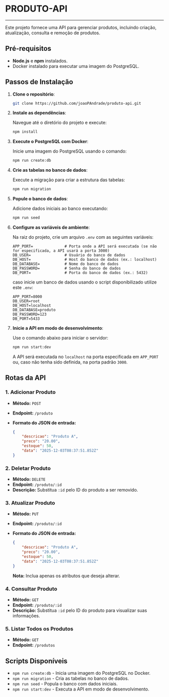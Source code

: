 # PRODUTO-API
---
Este projeto fornece uma API para gerenciar produtos, incluindo criação, atualização, consulta e remoção de produtos.

## Pré-requisitos

- **Node.js** e **npm** instalados.
- Docker instalado para executar uma imagem do PostgreSQL.

## Passos de Instalação

1. **Clone o repositório**:

   ```bash
   git clone https://github.com/joaoPAndrade/produto-api.git
   ```

2. **Instale as dependências**:

   Navegue até o diretório do projeto e execute:
   
   ```bash
   npm install
   ```

3. **Execute o PostgreSQL com Docker**:

   Inicie uma imagem do PostgreSQL usando o comando:

   ```bash
   npm run create:db
   ```

4. **Crie as tabelas no banco de dados**:

   Execute a migração para criar a estrutura das tabelas:

   ```bash
   npm run migration
   ```

5. **Popule o banco de dados**:

   Adicione dados iniciais ao banco executando:

   ```bash
   npm run seed
   ```

6. **Configure as variáveis de ambiente**:

   Na raiz do projeto, crie um arquivo `.env` com as seguintes variáveis:

   ```env
   APP_PORT=              # Porta onde a API será executada (se não for especificada, a API usará a porta 3000)
   DB_USER=               # Usuário do banco de dados
   DB_HOST=               # Host do banco de dados (ex.: localhost)
   DB_DATABASE=           # Nome do banco de dados
   DB_PASSWORD=           # Senha do banco de dados
   DB_PORT=               # Porta do banco de dados (ex.: 5432)
   ```
   caso inicie um banco de dados usando o script disponibilizado utilize este `.env`:
   ```env
   APP_PORT=8000
   DB_USER=root
   DB_HOST=localhost
   DB_DATABASE=produto
   DB_PASSWORD=123
   DB_PORT=5433
   ```

7. **Inicie a API em modo de desenvolvimento**:

   Use o comando abaixo para iniciar o servidor:

   ```bash
   npm run start:dev
   ```

   A API será executada no `localhost` na porta especificada em `APP_PORT` ou, caso não tenha sido definida, na porta padrão `3000`.

## Rotas da API

### 1. Adicionar Produto

- **Método:** `POST`
- **Endpoint:** `/produto`
- **Formato do JSON de entrada:**

   ```json
   {
       "descricao": "Produto A",
       "preco": "20.00",
       "estoque": 50,
       "data": "2025-12-03T08:37:51.852Z"
   }
   ```

### 2. Deletar Produto

- **Método:** `DELETE`
- **Endpoint:** `/produto/:id`
- **Descrição:** Substitua `:id` pelo ID do produto a ser removido.

### 3. Atualizar Produto

- **Método:** `PUT`
- **Endpoint:** `/produto/:id`
- **Formato do JSON de entrada:**

   ```json
   {
       "descricao": "Produto A",
       "preco": "20.00",
       "estoque": 50,
       "data": "2025-12-03T08:37:51.852Z"
   }
   ```
   **Nota:** Inclua apenas os atributos que deseja alterar.

### 4. Consultar Produto

- **Método:** `GET`
- **Endpoint:** `/produto/:id`
- **Descrição:** Substitua `:id` pelo ID do produto para visualizar suas informações.

### 5. Listar Todos os Produtos

- **Método:** `GET`
- **Endpoint:** `/produtos`

## Scripts Disponíveis

- `npm run create:db` - Inicia uma imagem do PostgreSQL no Docker.
- `npm run migration` - Cria as tabelas no banco de dados.
- `npm run seed` - Popula o banco com dados iniciais.
- `npm run start:dev` - Executa a API em modo de desenvolvimento.
